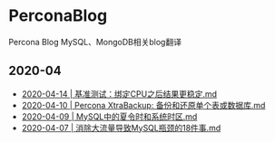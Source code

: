# PerconaBlog
Percona Blog MySQL、MongoDB相关blog翻译

## 2020-04
- [2020-04-14 | 基准测试：绑定CPU之后结果更稳定.md](https://github.com/lemontree8801/PerconaBlog/blob/master/2020-04/2020-04-14%20%7C%20%E5%9F%BA%E5%87%86%E6%B5%8B%E8%AF%95%EF%BC%9A%E7%BB%91%E5%AE%9ACPU%E4%B9%8B%E5%90%8E%E7%BB%93%E6%9E%9C%E6%9B%B4%E7%A8%B3%E5%AE%9A.md)
- [2020-04-10 | Percona XtraBackup: 备份和还原单个表或数据库.md](https://github.com/lemontree8801/PerconaBlog/blob/master/2020-04/2020-04-10%20%7C%20Percona%20XtraBackup:%20%E5%A4%87%E4%BB%BD%E5%92%8C%E8%BF%98%E5%8E%9F%E5%8D%95%E4%B8%AA%E8%A1%A8%E6%88%96%E6%95%B0%E6%8D%AE%E5%BA%93.md)
- [2020-04-09 | MySQL中的夏令时和系统时区.md](https://github.com/lemontree8801/PerconaBlog/blob/master/2020-04/2020-04-09%20%7C%20MySQL%E4%B8%AD%E7%9A%84%E5%A4%8F%E4%BB%A4%E6%97%B6%E5%92%8C%E7%B3%BB%E7%BB%9F%E6%97%B6%E5%8C%BA.md)
- [2020-04-07 | 消除大流量导致MySQL瓶颈的18件事.md](https://github.com/lemontree8801/PerconaBlog/blob/master/2020-04/2020-04-07%20%7C%20%E6%B6%88%E9%99%A4%E5%A4%A7%E6%B5%81%E9%87%8F%E5%AF%BC%E8%87%B4MySQL%E7%93%B6%E9%A2%88%E7%9A%8418%E4%BB%B6%E4%BA%8B.md)

